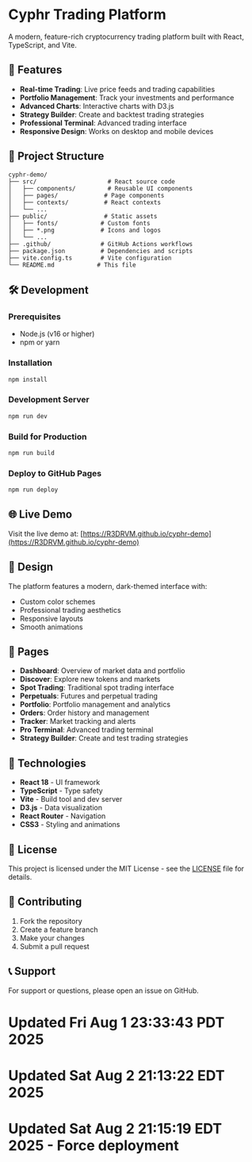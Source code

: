 # Cyphr Trading Platform

A modern, feature-rich cryptocurrency trading platform built with React, TypeScript, and Vite.

## 🚀 Features

- **Real-time Trading**: Live price feeds and trading capabilities
- **Portfolio Management**: Track your investments and performance
- **Advanced Charts**: Interactive charts with D3.js
- **Strategy Builder**: Create and backtest trading strategies
- **Professional Terminal**: Advanced trading interface
- **Responsive Design**: Works on desktop and mobile devices

## 📁 Project Structure

```
cyphr-demo/
├── src/                    # React source code
│   ├── components/         # Reusable UI components
│   ├── pages/             # Page components
│   ├── contexts/          # React contexts
│   └── ...
├── public/                # Static assets
│   ├── fonts/            # Custom fonts
│   ├── *.png             # Icons and logos
│   └── ...
├── .github/              # GitHub Actions workflows
├── package.json          # Dependencies and scripts
├── vite.config.ts        # Vite configuration
└── README.md            # This file
```

## 🛠️ Development

### Prerequisites
- Node.js (v16 or higher)
- npm or yarn

### Installation
```bash
npm install
```

### Development Server
```bash
npm run dev
```

### Build for Production
```bash
npm run build
```

### Deploy to GitHub Pages
```bash
npm run deploy
```

## 🌐 Live Demo

Visit the live demo at: [https://R3DRVM.github.io/cyphr-demo](https://R3DRVM.github.io/cyphr-demo)

## 🎨 Design

The platform features a modern, dark-themed interface with:
- Custom color schemes
- Professional trading aesthetics
- Responsive layouts
- Smooth animations

## 📱 Pages

- **Dashboard**: Overview of market data and portfolio
- **Discover**: Explore new tokens and markets
- **Spot Trading**: Traditional spot trading interface
- **Perpetuals**: Futures and perpetual trading
- **Portfolio**: Portfolio management and analytics
- **Orders**: Order history and management
- **Tracker**: Market tracking and alerts
- **Pro Terminal**: Advanced trading terminal
- **Strategy Builder**: Create and test trading strategies

## 🔧 Technologies

- **React 18** - UI framework
- **TypeScript** - Type safety
- **Vite** - Build tool and dev server
- **D3.js** - Data visualization
- **React Router** - Navigation
- **CSS3** - Styling and animations

## 📄 License

This project is licensed under the MIT License - see the [LICENSE](LICENSE) file for details.

## 🤝 Contributing

1. Fork the repository
2. Create a feature branch
3. Make your changes
4. Submit a pull request

## 📞 Support

For support or questions, please open an issue on GitHub.
# Updated Fri Aug  1 23:33:43 PDT 2025
# Updated Sat Aug  2 21:13:22 EDT 2025
# Updated Sat Aug  2 21:15:19 EDT 2025 - Force deployment
